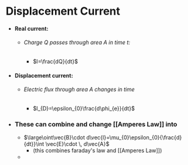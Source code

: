 # Displacement Current
- #### Real current:
	- ###### Charge Q passes through area A in time t:
		- $I=\frac{dQ}{dt}$
- #### Displacement current: 
	- ###### Electric flux through area A changes in time
		- $I_{D}=\epsilon_{0}\frac{d\phi_{e}}{dt}$
- ### These can combine and change [[Amperes Law]] into
	- $\large\oint\vec{B}\cdot d\vec{l}=\mu_{0}\epsilon_{0}{\frac{d}{dt}}\int \vec{E}\cdot \, d\vec{A}$
		- (this combines faraday's law and [[Amperes Law]]) 
	- 